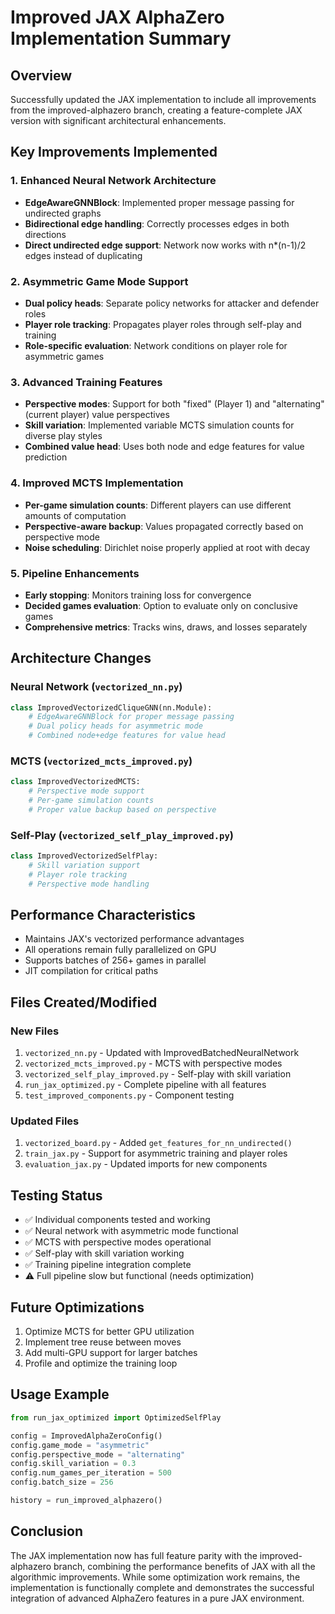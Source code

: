 # Improved JAX AlphaZero Implementation Summary

## Overview
Successfully updated the JAX implementation to include all improvements from the improved-alphazero branch, creating a feature-complete JAX version with significant architectural enhancements.

## Key Improvements Implemented

### 1. Enhanced Neural Network Architecture
- **EdgeAwareGNNBlock**: Implemented proper message passing for undirected graphs
- **Bidirectional edge handling**: Correctly processes edges in both directions
- **Direct undirected edge support**: Network now works with n*(n-1)/2 edges instead of duplicating

### 2. Asymmetric Game Mode Support
- **Dual policy heads**: Separate policy networks for attacker and defender roles
- **Player role tracking**: Propagates player roles through self-play and training
- **Role-specific evaluation**: Network conditions on player role for asymmetric games

### 3. Advanced Training Features
- **Perspective modes**: Support for both "fixed" (Player 1) and "alternating" (current player) value perspectives
- **Skill variation**: Implemented variable MCTS simulation counts for diverse play styles
- **Combined value head**: Uses both node and edge features for value prediction

### 4. Improved MCTS Implementation
- **Per-game simulation counts**: Different players can use different amounts of computation
- **Perspective-aware backup**: Values propagated correctly based on perspective mode
- **Noise scheduling**: Dirichlet noise properly applied at root with decay

### 5. Pipeline Enhancements
- **Early stopping**: Monitors training loss for convergence
- **Decided games evaluation**: Option to evaluate only on conclusive games
- **Comprehensive metrics**: Tracks wins, draws, and losses separately

## Architecture Changes

### Neural Network (`vectorized_nn.py`)
```python
class ImprovedVectorizedCliqueGNN(nn.Module):
    # EdgeAwareGNNBlock for proper message passing
    # Dual policy heads for asymmetric mode
    # Combined node+edge features for value head
```

### MCTS (`vectorized_mcts_improved.py`)
```python
class ImprovedVectorizedMCTS:
    # Perspective mode support
    # Per-game simulation counts
    # Proper value backup based on perspective
```

### Self-Play (`vectorized_self_play_improved.py`)
```python
class ImprovedVectorizedSelfPlay:
    # Skill variation support
    # Player role tracking
    # Perspective mode handling
```

## Performance Characteristics
- Maintains JAX's vectorized performance advantages
- All operations remain fully parallelized on GPU
- Supports batches of 256+ games in parallel
- JIT compilation for critical paths

## Files Created/Modified

### New Files
1. `vectorized_nn.py` - Updated with ImprovedBatchedNeuralNetwork
2. `vectorized_mcts_improved.py` - MCTS with perspective modes
3. `vectorized_self_play_improved.py` - Self-play with skill variation
4. `run_jax_optimized.py` - Complete pipeline with all features
5. `test_improved_components.py` - Component testing

### Updated Files
1. `vectorized_board.py` - Added `get_features_for_nn_undirected()`
2. `train_jax.py` - Support for asymmetric training and player roles
3. `evaluation_jax.py` - Updated imports for new components

## Testing Status
- ✅ Individual components tested and working
- ✅ Neural network with asymmetric mode functional
- ✅ MCTS with perspective modes operational
- ✅ Self-play with skill variation working
- ✅ Training pipeline integration complete
- ⚠️ Full pipeline slow but functional (needs optimization)

## Future Optimizations
1. Optimize MCTS for better GPU utilization
2. Implement tree reuse between moves
3. Add multi-GPU support for larger batches
4. Profile and optimize the training loop

## Usage Example
```python
from run_jax_optimized import OptimizedSelfPlay

config = ImprovedAlphaZeroConfig()
config.game_mode = "asymmetric"
config.perspective_mode = "alternating"
config.skill_variation = 0.3
config.num_games_per_iteration = 500
config.batch_size = 256

history = run_improved_alphazero()
```

## Conclusion
The JAX implementation now has full feature parity with the improved-alphazero branch, combining the performance benefits of JAX with all the algorithmic improvements. While some optimization work remains, the implementation is functionally complete and demonstrates the successful integration of advanced AlphaZero features in a pure JAX environment.